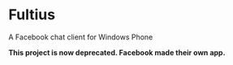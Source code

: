 Fultius
=======

A Facebook chat client for Windows Phone

**This project is now deprecated. Facebook made their own app.**
